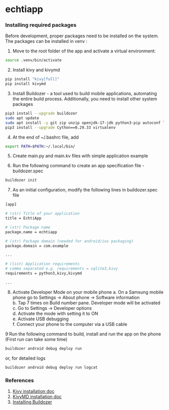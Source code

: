 # echtiapp

### Installing required packages

Before development, proper packages need to be installed on the system. The packages can be installed in venv : 
1. Move to the root folder of the app and activate a virtual environment:
```bash
source .venv/bin/activate
```

2. Install kivy and kivymd
```bash
pip install "kivy[full]"
pip install kivymd
```

3. Install Buildozer - a tool used to build mobile applications, automating the entire build process. Additionally, you need to install other system packages 
```bash
pip3 install --upgrade buildozer
sudo apt update
sudo apt install -y git zip unzip openjdk-17-jdk python3-pip autoconf libtool pkg-config zlib1g-dev libncurses5-dev libncursesw5-dev libtinfo5 cmake libffi-dev libssl-dev
pip3 install --upgrade Cython==0.29.33 virtualenv
```

4. At the end of ~/.bashrc file, add
```bash
export PATH=$PATH:~/.local/bin/
```

5. Create main.py and main.kv files with simple application example

6. Run the following command to create an app specification file - buildozer.spec
```bash
buildozer init
```

7. As an initial configuration, modify the following lines in buildozer.spec file
```bash
[app]

# (str) Title of your application
title = EchtiApp

# (str) Package name
package.name = echtiapp

# (str) Package domain (needed for android/ios packaging)
package.domain = com.example

...

# (list) Application requirements
# comma separated e.g. requirements = sqlite3,kivy
requirements = python3,kivy,kivymd

...
```
8. Activate Developer Mode on your mobile phone
    a. On a Samsung mobile phone go to Settings -> About phone -> Software information\
    b. Tap 7 times on Build number pane. Developer mode will be activated\
    c. Go to Settings -> Developer options\
    d. Activate the mode with setting it to ON\
    e. Activate USB debugging\
    f. Connect your phone to the computer via a USB cable

9 Run the following command to build, install and run the app on the phone (First run can take some time)
```bash
buildozer android debug deploy run
```
or, for detailed logs

```bash
buildozer android debug deploy run logcat
```


### References
1. [Kivy installation doc](https://kivy.org/doc/stable/gettingstarted/installation.html#using-pip)
2. [KivyMD installation doc](https://kivymd.readthedocs.io/en/1.1.1/getting-started/)
3. [Installing Buildozer](https://buildozer.readthedocs.io/en/latest/installation.html)
